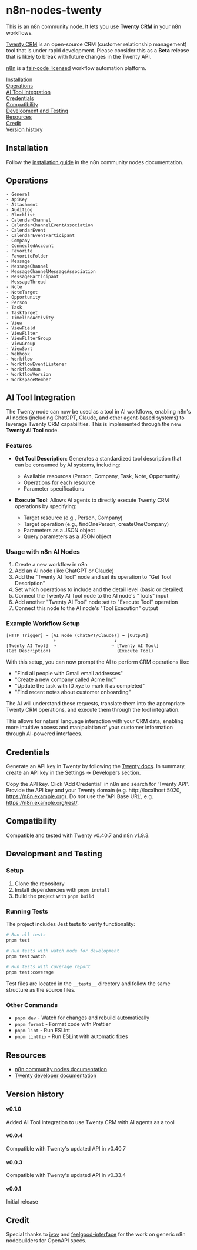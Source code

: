 # n8n-nodes-twenty

This is an n8n community node. It lets you use **Twenty CRM** in your n8n workflows.

[Twenty CRM](https://twenty.com/) is an open-source CRM (customer relationship management) tool that is under rapid development. Please consider this as a **Beta** release that is likely to break with future changes in the Twenty API.

[n8n](https://n8n.io/) is a [fair-code licensed](https://docs.n8n.io/reference/license/) workflow automation platform.

[Installation](#installation)  
[Operations](#operations)  
[AI Tool Integration](#ai-tool-integration)  
[Credentials](#credentials)  
[Compatibility](#compatibility)  
[Development and Testing](#development-and-testing)  
[Resources](#resources)  
[Credit](#credit)  
[Version history](#version-history)  

## Installation

Follow the [installation guide](https://docs.n8n.io/integrations/community-nodes/installation/) in the n8n community nodes documentation.

## Operations

	- General
	- ApiKey
	- Attachment
	- AuditLog
	- Blocklist
	- CalendarChannel
	- CalendarChannelEventAssociation
	- CalendarEvent
	- CalendarEventParticipant
	- Company
	- ConnectedAccount
	- Favorite
	- FavoriteFolder
	- Message
	- MessageChannel
	- MessageChannelMessageAssociation
	- MessageParticipant
	- MessageThread
	- Note
	- NoteTarget
	- Opportunity
	- Person
	- Task
	- TaskTarget
	- TimelineActivity
	- View
	- ViewField
	- ViewFilter
	- ViewFilterGroup
	- ViewGroup
	- ViewSort
	- Webhook
	- Workflow
	- WorkflowEventListener
	- WorkflowRun
	- WorkflowVersion
	- WorkspaceMember

## AI Tool Integration

The Twenty node can now be used as a tool in AI workflows, enabling n8n's AI nodes (including ChatGPT, Claude, and other agent-based systems) to leverage Twenty CRM capabilities. This is implemented through the new **Twenty AI Tool** node.

### Features

- **Get Tool Description**: Generates a standardized tool description that can be consumed by AI systems, including:
  - Available resources (Person, Company, Task, Note, Opportunity)
  - Operations for each resource
  - Parameter specifications

- **Execute Tool**: Allows AI agents to directly execute Twenty CRM operations by specifying:
  - Target resource (e.g., Person, Company)
  - Target operation (e.g., findOnePerson, createOneCompany)
  - Parameters as a JSON object
  - Query parameters as a JSON object

### Usage with n8n AI Nodes

1. Create a new workflow in n8n
2. Add an AI node (like ChatGPT or Claude)
3. Add the "Twenty AI Tool" node and set its operation to "Get Tool Description"
4. Set which operations to include and the detail level (basic or detailed)
5. Connect the Twenty AI Tool node to the AI node's "Tools" input
6. Add another "Twenty AI Tool" node set to "Execute Tool" operation
7. Connect this node to the AI node's "Tool Execution" output

### Example Workflow Setup

```
[HTTP Trigger] → [AI Node (ChatGPT/Claude)] → [Output]
                  ↑                      ↓
[Twenty AI Tool]  →                     → [Twenty AI Tool]
(Get Description)                         (Execute Tool)
```

With this setup, you can now prompt the AI to perform CRM operations like:
- "Find all people with Gmail email addresses"
- "Create a new company called Acme Inc"
- "Update the task with ID xyz to mark it as completed"
- "Find recent notes about customer onboarding"

The AI will understand these requests, translate them into the appropriate Twenty CRM operations, and execute them through the tool integration.

This allows for natural language interaction with your CRM data, enabling more intuitive access and manipulation of your customer information through AI-powered interfaces.

## Credentials

Generate an API key in Twenty by following the [Twenty docs](https://twenty.com/user-guide/section/functions/api-webhooks). In summary, create an API key in the Settings -> Developers section.

Copy the API key. Click 'Add Credential' in n8n and search for 'Twenty API'. Provide the API key and your Twenty domain (e.g. http://localhost:5020, https://n8n.example.org). Do _not_ use the 'API Base URL', e.g. https://n8n.example.org/rest/.

## Compatibility

Compatible and tested with Twenty v0.40.7 and n8n v1.9.3.

## Development and Testing

### Setup

1. Clone the repository
2. Install dependencies with `pnpm install`
3. Build the project with `pnpm build`

### Running Tests

The project includes Jest tests to verify functionality:

```bash
# Run all tests
pnpm test

# Run tests with watch mode for development
pnpm test:watch

# Run tests with coverage report
pnpm test:coverage
```

Test files are located in the `__tests__` directory and follow the same structure as the source files.

### Other Commands

- `pnpm dev` - Watch for changes and rebuild automatically
- `pnpm format` - Format code with Prettier
- `pnpm lint` - Run ESLint
- `pnpm lintfix` - Run ESLint with automatic fixes

## Resources

* [n8n community nodes documentation](https://docs.n8n.io/integrations/community-nodes/)
* [Twenty developer documentation](https://twenty.com/developers/)

## Version history

#### v0.1.0
Added AI Tool integration to use Twenty CRM with AI agents as a tool

#### v0.0.4
Compatible with Twenty's updated API in v0.40.7

#### v0.0.3
Compatible with Twenty's updated API in v0.33.4

#### v0.0.1
Initial release

## Credit

Special thanks to [ivov](https://github.com/ivov) and [feelgood-interface](https://github.com/feelgood-interface) for the work on generic n8n nodebuilders for OpenAPI specs.

